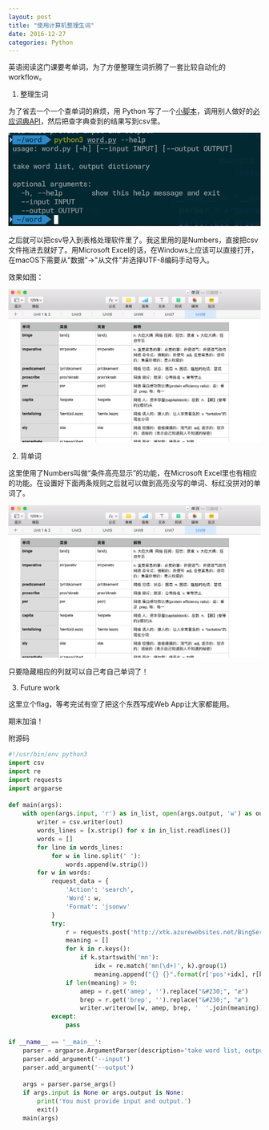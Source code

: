 ```yaml
---
layout: post
title: "使用计算机整理生词"
date: 2016-12-27
categories: Python
---
```


英语阅读这门课要考单词，为了方便整理生词折腾了一套比较自动化的workflow。

1. 整理生词

  为了省去一个一个查单词的麻烦，用 Python 写了一个[小脚本]，调用别人做好的[必应词典API]，然后把查字典查到的结果写到csv里。

  ![](/assets/img/word_list_1.png)

  之后就可以把csv导入到表格处理软件里了。我这里用的是Numbers，直接把csv文件拖进去就好了。用Microsoft Excel的话，在Windows上应该可以直接打开，在macOS下需要从"数据"->"从文件"并选择UTF-8编码手动导入。

  效果如图：

  ![](/assets/img/word_list_2.png)

2. 背单词

  这里使用了Numbers叫做“条件高亮显示”的功能，在Microsoft Excel里也有相应的功能。在设置好下面两条规则之后就可以做到高亮没写的单词、标红没拼对的单词了。

  ![](/assets/img/word_list_2.png)

  只要隐藏相应的列就可以自己考自己单词了！

3. Future work

  这里立个flag，等考完试有空了把这个东西写成Web App让大家都能用。
  
期末加油！

附源码

```python
#!/usr/bin/env python3
import csv
import re
import requests
import argparse

def main(args):
    with open(args.input, 'r') as in_list, open(args.output, 'w') as out:
        writer = csv.writer(out)
        words_lines = [x.strip() for x in in_list.readlines()]
        words = []
        for line in words_lines:
            for w in line.split(' '):
                words.append(w.strip())
        for w in words:
            request_data = {
                'Action': 'search',
                'Word': w,
                'Format': 'jsonwv'
            }
            try:
                r = requests.post('http://xtk.azurewebsites.net/BingService.aspx', data=request_data).json()
                meaning = []
                for k in r.keys():
                    if k.startswith('mn'):
                        idx = re.match('mn(\d+)', k).group(1)
                        meaning.append("{} {}".format(r['pos'+idx], r[k]))
                if len(meaning) > 0:
                    amep = r.get('amep', '').replace("&#230;", "æ")
                    brep = r.get('brep', '').replace("&#230;", "æ")
                    writer.writerow([w, amep, brep, '  '.join(meaning)])
            except:
                pass

if __name__ == '__main__':
    parser = argparse.ArgumentParser(description='take word list, output dictionary')
    parser.add_argument('--input')
    parser.add_argument('--output')

    args = parser.parse_args()
    if args.input is None or args.output is None:
        print('You must provide input and output.')
        exit()
    main(args)

```

[小脚本]: https://gist.github.com/xavieryao/6f01b8bbb76cd761fd808470570e6bfc
[必应词典API]:https://zhuanlan.zhihu.com/p/20523959
